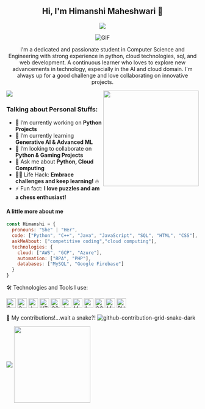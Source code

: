 <h2 align="center">Hi, I'm Himanshi Maheshwari 👋</h2>

<p align="center">
<a href="https://github.com/DenverCoder1/readme-typing-svg"><img src="https://readme-typing-svg.herokuapp.com?&font=IBM+Plex+Sans&color=F72EE2&size=25&lines=Welcome+to+my+GitHub+Profile!;I+am+a+Python+Developer!;An+AI+and+Tech+Enthusiast!"/></a>
</p>

<p align="center">
<img align="middle" alt="GIF" src="https://i.giphy.com/media/v1.Y2lkPTc5MGI3NjExZWlqaXV4aWx1NXVwY3ZiY24zYmRxZG14bTcyb2oxZ3VsMjl4cjA1aSZlcD12MV9pbnRlcm5hbF9naWZfYnlfaWQmY3Q9Zw/N3yLGQ1oMYfGU/giphy.gif" />
</p>

<p align="center">
I'm a dedicated and passionate student in Computer Science and Engineering with strong experience in python, cloud technologies, sql, and web development. A continuous learner who loves to explore new advancements in technology, especially in the AI and cloud domain. I'm always up for a good challenge and love collaborating on innovative projects.
</p>


<a align='center' href="https://visitcount.itsvg.in">
  <img src="https://visitcount.itsvg.in/api?id=himanshi&label=Profile%20Views&color=0&icon=0&pretty=true" />
</a>

<img align="right" src="https://i.giphy.com/media/v1.Y2lkPTc5MGI3NjExNTYxaGUzZ20xc3l6amFoM3dlN3lraTMxdDhwMHRib21tOGtpdXNzciZlcD12MV9pbnRlcm5hbF9naWZfYnlfaWQmY3Q9cw/dtra4r7NXUlI5XRfOR/giphy.gif" height="250">

### Talking about Personal Stuffs:
- 🔭 I’m currently working on **Python Projects**
- 🌱 I’m currently learning **Generative AI & Advanced ML**
- 👯 I’m looking to collaborate on **Python & Gaming Projects**
- 💬 Ask me about **Python, Cloud Computing**
- 👨‍💻 Life Hack: **Embrace challenges and keep learning!** 🔥
- ⚡ Fun fact: **I love puzzles and am a chess enthusiast!**

#### A little more about me
```javascript
const Himanshi = {
  pronouns: "She" | "Her",
  code: ["Python", "C++", "Java", "JavaScript", "SQL", "HTML", "CSS"],
  askMeAbout: ["competitive coding","cloud computing"],
  technologies: {
    cloud: ["AWS", "GCP", "Azure"],
    automation: ["RPA", "PHP"],
    databases: ["MySQL", "Google Firebase"]
  }
}
```
🛠️ Technologies and Tools I use:
<p> <img alt="Python" src="https://img.shields.io/badge/Python-14354C?style=for-the-badge&logo=python&logoColor=white" height="25px"/> <img alt="C++" src="https://img.shields.io/badge/C%2B%2B-00599C?style=for-the-badge&logo=c%2B%2B&logoColor=white" height="25px"/> <img alt="Java" src="https://img.shields.io/badge/Java-ED8B00?style=for-the-badge&logo=java&logoColor=white" height="25px"/> <img alt="HTML5" src="https://img.shields.io/badge/HTML5-E34F26?style=for-the-badge&logo=html5&logoColor=white" height="25px"/> <img alt="CSS3" src="https://img.shields.io/badge/CSS3-1572B6?style=for-the-badge&logo=css3&logoColor=white" height="25px"/> <img alt="JavaScript" src="https://img.shields.io/badge/JavaScript-323330?style=for-the-badge&logo=javascript&logoColor=F7DF1E" height="25px"/> <img alt="MySQL" src="https://img.shields.io/badge/MySQL-00000F?style=for-the-badge&logo=mysql&logoColor=white" height="25px"/> <img alt="AWS" src="https://img.shields.io/badge/Amazon_AWS-232F3E?style=for-the-badge&logo=amazon-aws&logoColor=white" height="25px"/> <img alt="GCP" src="https://img.shields.io/badge/Google_Cloud-4285F4?style=for-the-badge&logo=google-cloud&logoColor=white" height="25px"/> <img alt="Microsoft Azure" src="https://img.shields.io/badge/Microsoft_Azure-0078D4?style=for-the-badge&logo=microsoft-azure&logoColor=white" height="25px"/> <img alt="PHP" src="https://img.shields.io/badge/PHP-777BB4?style=for-the-badge&logo=php&logoColor=white" height="25px"/> </p>

🚀 My contributions!...wait a snake?!
![github-contribution-grid-snake-dark](https://github.com/user-attachments/assets/2dc0276a-b3b5-4fd5-b20f-3617237eee58)

<a href="https://github.com/anuraghazra/github-readme-stats"><img align="center" src="https://github-readme-stats.vercel.app/api/top-langs/?username=Himanshi-m&layout=compact&theme=buefy&hide_border=true" /></a>
<a>
<img align="center" src="https://github.com/user-attachments/assets/7c19b7d0-15c5-40ee-bdec-b3137a611c40" height="200"></a>
